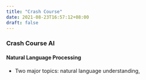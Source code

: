 ```yaml
---
title: "Crash Course"
date: 2021-08-23T16:57:12+08:00
draft: false
---
```


### Crash Course AI 

#### Natural Language Processing

- Two major topics: natural language understanding, 
